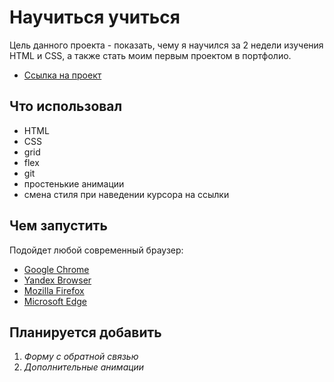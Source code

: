 # Научиться учиться
Цель данного проекта - показать, чему я научился за 2 недели изучения HTML и CSS, а также стать моим первым проектом в портфолио.
* [Ссылка на проект](https://toxicyouth.github.io/how-to-learn/)

## Что использовал
* HTML
* CSS
* grid
* flex
* git
* простенькие анимации
* смена стиля при наведении курсора на ссылки

## Чем запустить
Подойдет любой современный браузер:
* [Google Chrome](https://www.google.ru/chrome/)
* [Yandex Browser](https://browser.yandex.ru/?from=suggest&utm_source=suggest&banerid=5000004765)
* [Mozilla Firefox](https://www.mozilla.org/ru/firefox/new/)
* [Microsoft Edge](https://www.microsoft.com/ru-ru/edge)

## Планируется добавить
1. _Форму с обратной связью_
2. _Дополнительные анимации_

